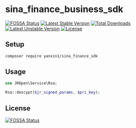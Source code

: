 # sina_finance_business_sdk

[![FOSSA Status](https://app.fossa.io/api/projects/git%2Bgithub.com%2Fxieyx%2Fsina_finance_business_sdk.svg?type=shield)](https://app.fossa.io/projects/git%2Bgithub.com%2Fxieyx%2Fsina_finance_business_sdk?ref=badge_shield) [![Latest Stable Version](https://poser.pugx.org/yanxin1/sina_finance_sdk/v/stable.svg)](https://packagist.org/packages/yanxin1/sina_finance_sdk) [![Total Downloads](https://poser.pugx.org/yanxin1/sina_finance_sdk/downloads.svg)](https://packagist.org/packages/yanxin1/sina_finance_sdk) [![Latest Unstable Version](https://poser.pugx.org/yanxin1/sina_finance_sdk/v/unstable.svg)](https://packagist.org/packages/yanxin1/sina_finance_sdk) [![License](https://poser.pugx.org/yanxin1/sina_finance_sdk/license.svg)](https://packagist.org/packages/yanxin1/sina_finance_sdk)

## Setup
```sh
composer require yanxin1/sina_finance_sdk
```

## Usage
```php
use JROpen\Service\Rsa;

Rsa::descypt($jr_signed_params, $pri_key);
```

## License
[![FOSSA Status](https://app.fossa.io/api/projects/git%2Bgithub.com%2Fxieyx%2Fsina_finance_business_sdk.svg?type=large)](https://app.fossa.io/projects/git%2Bgithub.com%2Fxieyx%2Fsina_finance_business_sdk?ref=badge_large)
